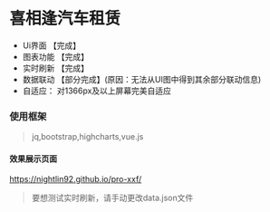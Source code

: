 # 喜相逢汽车租赁  
- Ui界面 【完成】
- 图表功能 【完成】  
- 实时刷新 【完成】
- 数据联动 【部分完成】(原因：无法从UI图中得到其余部分联动信息)
- 自适应： 对1366px及以上屏幕完美自适应

### 使用框架
> jq,bootstrap,highcharts,vue.js
#### 效果展示页面
<https://nightlin92.github.io/pro-xxf/>

> 要想测试实时刷新，请手动更改data.json文件
